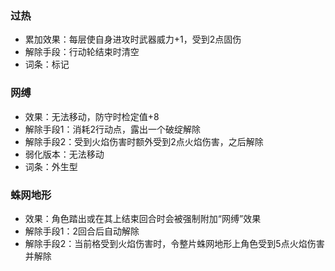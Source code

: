 ### <h id="过热">过热</h>

* 累加效果：每层使自身进攻时武器威力+1，受到2点固伤
* 解除手段：行动轮结束时清空
* 词条：标记

### <h id="网缚">网缚</h>
* 效果：无法移动，防守时检定值+8
* 解除手段1：消耗2行动点，露出一个破绽解除
* 解除手段2：受到火焰伤害时额外受到2点火焰伤害，之后解除
* 弱化版本：无法移动
* 词条：外生型

### <h id="蛛网地形">蛛网地形</h>
* 效果：角色踏出或在其上结束回合时会被强制附加“网缚”效果
* 解除手段1：2回合后自动解除
* 解除手段2：当前格受到火焰伤害时，令整片蛛网地形上角色受到5点火焰伤害并解除
